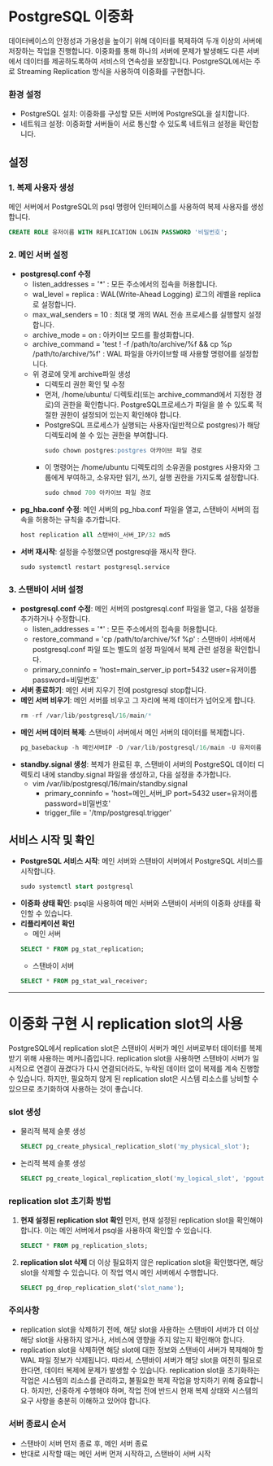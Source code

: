 # PostgreSQL 이중화
데이터베이스의 안정성과 가용성을 높이기 위해 데이터를 복제하여 두개 이상의 서버에 저장하는 작업을 진행합니다. 
이중화를 통해 하나의 서버에 문제가 발생해도 다른 서버에서 데이터를 제공하도록하여 서비스의 연속성을 보장합니다. PostgreSQL에서는 주로 Streaming Replication 방식을 사용하여 이중화를 구현합니다.

### 환경 설정
- PostgreSQL 설치: 이중화를 구성할 모든 서버에 PostgreSQL을 설치합니다.
- 네트워크 설정: 이중화할 서버들이 서로 통신할 수 있도록 네트워크 설정을 확인합니다.
## 설정
### 1. 복제 사용자 생성
메인 서버에서 PostgreSQL의 psql 명령어 인터페이스를 사용하여 복제 사용자를 생성합니다.

```sql
CREATE ROLE 유저이름 WITH REPLICATION LOGIN PASSWORD '비밀번호';
```

### 2. 메인 서버 설정
- **postgresql.conf 수정**
  - listen_addresses = '*' : 모든 주소에서의 접속을 허용합니다.
  - wal_level = replica : WAL(Write-Ahead Logging) 로그의 레벨을 replica로 설정합니다.
  - max_wal_senders = 10 : 최대 몇 개의 WAL 전송 프로세스를 실행할지 설정합니다.
  - archive_mode = on : 아카이브 모드를 활성화합니다.
  - archive_command = 'test ! -f /path/to/archive/%f && cp %p /path/to/archive/%f' : WAL 파일을 아카이브할 때 사용할 명령어를 설정합니다.
  - 위 경로에 맞게 archive파일 생성
    - 디렉토리 권한 확인 및 수정
    - 먼저, /home/ubuntu/ 디렉토리(또는 archive_command에서 지정한 경로)의 권한을 확인합니다. PostgreSQL프로세스가 파일을 쓸 수 있도록 적절한 권한이 설정되어 있는지 확인해야 합니다.
    - PostgreSQL 프로세스가 실행되는 사용자(일반적으로 postgres)가 해당 디렉토리에 쓸 수 있는 권한을 부여합니다.
      ```sql
      sudo chown postgres:postgres 아카이브 파일 경로
      ```
    - 이 명령어는 /home/ubuntu 디렉토리의 소유권을 postgres 사용자와 그룹에게 부여하고, 소유자만 읽기, 쓰기, 실행 권한을 가지도록 설정합니다.
      ```sql
      sudo chmod 700 아카이브 파일 경로
      ```
- **pg_hba.conf 수정**: 메인 서버의 pg_hba.conf 파일을 열고, 스탠바이 서버의 접속을 허용하는 규칙을 추가합니다.
  ```sql
  host replication all 스탠바이_서버_IP/32 md5
  ```
- **서버 재시작**: 설정을 수정했으면 postgresql을 재시작 한다.
  ```sql
  sudo systemctl restart postgresql.service
  ``` 
### 3. 스탠바이 서버 설정
- **postgresql.conf 수정**: 메인 서버의 postgresql.conf 파일을 열고, 다음 설정을 추가하거나 수정합니다.
  - listen_addresses = '*' : 모든 주소에서의 접속을 허용합니다.
  - restore_command = 'cp /path/to/archive/%f %p' : 스탠바이 서버에서 postgresql.conf 파일 또는 별도의 설정 파일에서 복제 관련 설정을 확인합니다.
  - primary_conninfo = 'host=main_server_ip port=5432 user=유저이름 password=비밀번호'
- **서버 종료하기**: 메인 서버 지우기 전에 postgresql stop합니다. 
- **메인 서버 비우기**: 메인 서버를 비우고 그 자리에 복제 데이터가 넘어오게 합니다.
  ```sql
  rm -rf /var/lib/postgresql/16/main/*
  ```
- **메인 서버 데이터 복제**: 스탠바이 서버에서 메인 서버의 데이터를 복제합니다.
  ```sql
  pg_basebackup -h 메인서버IP -D /var/lib/postgresql/16/main -U 유저이름 -P --wal-method=stream
  ```
- **standby.signal 생성**: 복제가 완료된 후, 스탠바이 서버의 PostgreSQL 데이터 디렉토리 내에 standby.signal 파일을 생성하고, 다음 설정을 추가합니다.
  - vim /var/lib/postgresql/16/main/standby.signal
    - primary_conninfo = 'host=메인_서버_IP port=5432 user=유저이름 password=비밀번호'
    - trigger_file = '/tmp/postgresql.trigger'
## 서비스 시작 및 확인
- **PostgreSQL 서비스 시작**: 메인 서버와 스탠바이 서버에서 PostgreSQL 서비스를 시작합니다.
  ```sql
  sudo systemctl start postgresql
  ```
- **이중화 상태 확인**: psql을 사용하여 메인 서버와 스탠바이 서버의 이중화 상태를 확인할 수 있습니다.
- **리플리케이션 확인** 
  - 메인 서버
  ```sql
  SELECT * FROM pg_stat_replication;
  ```
  - 스탠바이 서버
  ```sql
  SELECT * FROM pg_stat_wal_receiver;
  ```
---------------------------------------------------------------------------------------------
# 이중화 구현 시 replication slot의 사용
PostgreSQL에서 replication slot은 스탠바이 서버가 메인 서버로부터 데이터를 복제받기 위해 사용하는 메커니즘입니다. replication slot을 사용하면 스탠바이 서버가 일시적으로 연결이 끊겼다가 다시 연결되더라도, 누락된 데이터 없이 복제를 계속 진행할 수 있습니다. 하지만, 필요하지 않게 된 replication slot은 시스템 리소스를 낭비할 수 있으므로 초기화하여 사용하는 것이 좋습니다.
### slot 생성
- 물리적 복제 슬롯 생성
  ```sql
  SELECT pg_create_physical_replication_slot('my_physical_slot');
  ```
- 논리적 복제 슬롯 생성
  ```sql
  SELECT pg_create_logical_replication_slot('my_logical_slot', 'pgoutput');
  ```
### replication slot 초기화 방법
1. **현재 설정된 replication slot 확인**
   먼저, 현재 설정된 replication slot을 확인해야 합니다. 이는 메인 서버에서 psql을 사용하여 확인할 수 있습니다.
   ```sql
   SELECT * FROM pg_replication_slots;
   ```
2. **replication slot 삭제**
   더 이상 필요하지 않은 replication slot을 확인했다면, 해당 slot을 삭제할 수 있습니다. 이 작업 역시 메인 서버에서 수행합니다.
    ```sql
    SELECT pg_drop_replication_slot('slot_name');
    ``` 
### 주의사항
- replication slot을 삭제하기 전에, 해당 slot을 사용하는 스탠바이 서버가 더 이상 해당 slot을 사용하지 않거나, 서비스에 영향을 주지 않는지 확인해야 합니다.
- replication slot을 삭제하면 해당 slot에 대한 정보와 스탠바이 서버가 복제해야 할 WAL 파일 정보가 삭제됩니다. 따라서, 스탠바이 서버가 해당 slot을 여전히 필요로 한다면, 데이터 복제에 문제가 발생할 수 있습니다.
replication slot을 초기화하는 작업은 시스템의 리소스를 관리하고, 불필요한 복제 작업을 방지하기 위해 중요합니다. 하지만, 신중하게 수행해야 하며, 작업 전에 반드시 현재 복제 상태와 시스템의 요구 사항을 충분히 이해하고 있어야 합니다.

### 서버 종료시 순서
- 스탠바이 서버 먼저 종료 후, 메인 서버 종료
- 반대로 시작할 때는 메인 서버 먼저 시작하고, 스탠바이 서버 시작
